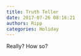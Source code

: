 ```yaml
---
title: Truth Teller
date: 2017-07-26 08:16:21
authors: Ripp
categories: Holiday
---
```


 Really? How so?